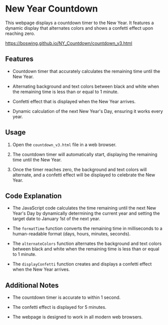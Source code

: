 # New Year Countdown

This webpage displays a countdown timer to the New Year. It features a dynamic display that alternates colors and shows a confetti effect upon reaching zero.

https://boswing.github.io/NY_Countdown/countdown_v3.html

## Features

*   Countdown timer that accurately calculates the remaining time until the New Year.
   
*   Alternating background and text colors between black and white when the remaining time is less than or equal to 1 minute.
   
*   Confetti effect that is displayed when the New Year arrives.
   
*   Dynamic calculation of the next New Year's Day, ensuring it works every year.

## Usage

1.  Open the `countdown_v3.html` file in a web browser.
    
2.  The countdown timer will automatically start, displaying the remaining time until the New Year.
    
3.  Once the timer reaches zero, the background and text colors will alternate, and a confetti effect will be displayed to celebrate the New Year.
    

## Code Explanation

*   The JavaScript code calculates the time remaining until the next New Year's Day by dynamically determining the current year and setting the target date to January 1st of the next year.
   
*   The `formatTime` function converts the remaining time in milliseconds to a human-readable format (days, hours, minutes, seconds).
   
*   The `alternateColors` function alternates the background and text colors between black and white when the remaining time is less than or equal to 1 minute.
   
*   The `displayConfetti` function creates and displays a confetti effect when the New Year arrives.

## Additional Notes

*   The countdown timer is accurate to within 1 second.
   
*   The confetti effect is displayed for 5 minutes.
   
*   The webpage is designed to work in all modern web browsers.
